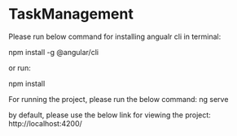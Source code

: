 # TaskManagement

Please run below command for installing angualr cli in terminal:

npm install -g @angular/cli 

or run:

npm install

For running the project, please run the below command:
ng serve

by default, please use the below link for viewing the project:
http://localhost:4200/